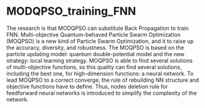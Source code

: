 # MODQPSO_training_FNN
The research is that MODQPSO can substitute Back Propagation to train FNN.
Multi-objective Quantum-behaved Particle Swarm Optimization (MOQPSO) is a new kind of Particle Swarm Optimization, and it to raise up the accuracy, diversity, and robustness. 
The MOQPSO is based on the particle updating model: quantum double-potential model and the new strategy: local learning strategy. 
MOQPSO is able to find several solutions of multi-objective functions, so this quality can find several solutions, including the best one, for high-dimension functions: a neural network. 
To lead MOQPSO to a correct converge, the rule of rebuilding NN structure and objective functions have to define. 
Thus, nodes deletion rule for feedforward neural networks is introduced to simplify the complexity of the network.
